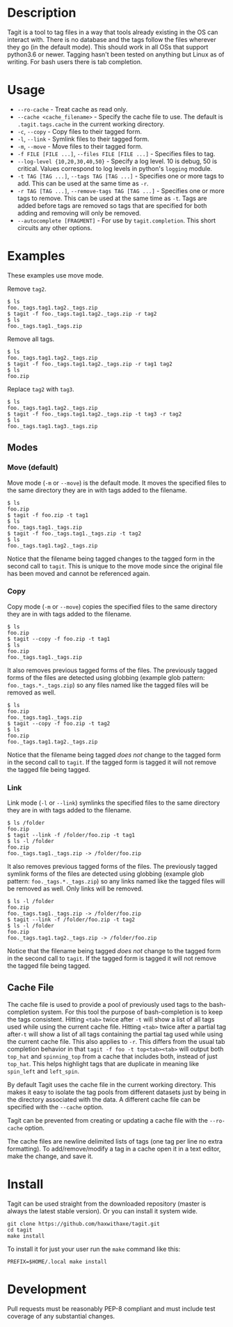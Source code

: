 # Description
Tagit is a tool to tag files in a way that tools already existing in the OS can interact with. There is no database and the tags follow the files wherever they go (in the default mode). This should work in all OSs that support python3.6 or newer. Tagging hasn't been tested on anything but Linux as of writing. For bash users there is tab completion.

# Usage

* `--ro-cache` - Treat cache as read only.
* `--cache <cache_filename>` - Specify the cache file to use. The default is `.tagit.tags.cache` in the current working directory.
* `-c`, `--copy` - Copy files to their tagged form.
* `-l`, `--link` - Symlink files to their tagged form.
* `-m`, `--move` - Move files to their tagged form.
* `-f FILE [FILE ...]`, `--files FILE [FILE ...]` - Specifies files to tag.
* `--log-level {10,20,30,40,50}` - Specify a log level. 10 is debug, 50 is critical. Values correspond to log levels in python's `logging` module.
* `-t TAG [TAG ...]`, `--tags TAG [TAG ...]` - Specifies one or more tags to add. This can be used at the same time as `-r`.
* `-r TAG [TAG ...]`, `--remove-tags TAG [TAG ...]` - Specifies one or more tags to remove. This can be used at the same time as `-t`. Tags are added before tags are removed so tags that are specified for both adding and removing will only be removed.
* `--autocomplete [FRAGMENT]` - For use by `tagit.completion`. This short circuits any other options.

# Examples
These examples use move mode.

Remove `tag2`.
```
$ ls
foo._tags.tag1.tag2._tags.zip
$ tagit -f foo._tags.tag1.tag2._tags.zip -r tag2
$ ls
foo._tags.tag1._tags.zip
```

Remove all tags.
```
$ ls
foo._tags.tag1.tag2._tags.zip
$ tagit -f foo._tags.tag1.tag2._tags.zip -r tag1 tag2
$ ls
foo.zip
```

Replace `tag2` with `tag3`.
```
$ ls
foo._tags.tag1.tag2._tags.zip
$ tagit -f foo._tags.tag1.tag2._tags.zip -t tag3 -r tag2
$ ls
foo._tags.tag1.tag3._tags.zip
```


## Modes

### Move (default)
Move mode (`-m` or `--move`) is the default mode. It moves the specified files to the same directory they are in with tags added to the filename.
```
$ ls
foo.zip
$ tagit -f foo.zip -t tag1
$ ls
foo._tags.tag1._tags.zip
$ tagit -f foo._tags.tag1._tags.zip -t tag2
$ ls
foo._tags.tag1.tag2._tags.zip
```
Notice that the filename being tagged changes to the tagged form in the second call to `tagit`. This is unique to the move mode since the original file has been moved and cannot be referenced again.


### Copy
Copy mode (`-m` or `--move`) copies the specified files to the same directory they are in with tags added to the filename. 
```
$ ls
foo.zip
$ tagit --copy -f foo.zip -t tag1
$ ls
foo.zip
foo._tags.tag1._tags.zip
```

It also removes previous tagged forms of the files. The previously tagged forms of the files are detected using globbing (example glob pattern: `foo._tags.*._tags.zip`) so any files named like the tagged files will be removed as well.
```
$ ls
foo.zip
foo._tags.tag1._tags.zip
$ tagit --copy -f foo.zip -t tag2
$ ls
foo.zip
foo._tags.tag1.tag2._tags.zip
```
Notice that the filename being tagged *does not* change to the tagged form in the second call to `tagit`. If the tagged form is tagged it will not remove the tagged file being tagged.


### Link
Link mode (`-l` or `--link`) symlinks the specified files to the same directory they are in with tags added to the filename.
```
$ ls /folder
foo.zip
$ tagit --link -f /folder/foo.zip -t tag1
$ ls -l /folder
foo.zip
foo._tags.tag1._tags.zip -> /folder/foo.zip
```

It also removes previous tagged forms of the files. The previously tagged symlink forms of the files are detected using globbing (example glob pattern: `foo._tags.*._tags.zip`) so any links named like the tagged files will be removed as well. Only links will be removed.
```
$ ls -l /folder
foo.zip
foo._tags.tag1._tags.zip -> /folder/foo.zip
$ tagit --link -f /folder/foo.zip -t tag2
$ ls -l /folder
foo.zip
foo._tags.tag1.tag2._tags.zip -> /folder/foo.zip
```
Notice that the filename being tagged *does not* change to the tagged form in the second call to `tagit`. If the tagged form is tagged it will not remove the tagged file being tagged.


## Cache File
The cache file is used to provide a pool of previously used tags to the bash-completion system. For this tool the purpose of bash-completion is to keep the tags consistent. Hitting `<tab>` twice after `-t` will show a list of all tags used while using the current cache file. Hitting `<tab>` twice after a partial tag after`-t` will show a list of all tags containing the partial tag used while using the current cache file. This also applies to `-r`. This differs from the usual tab completion behavior in that `tagit -f foo -t top<tab><tab>` will output both `top_hat` and `spinning_top` from a cache that includes both, instead of just `top_hat`. This helps highlight tags that are duplicate in meaning like `spin_left` and `left_spin`.

By default Tagit uses the cache file in the current working directory. This makes it easy to isolate the tag pools from different datasets just by being in the directory associated with the data. A different cache file can be specified with the `--cache` option.

Tagit can be prevented from creating or updating a cache file with the `--ro-cache` option.

The cache files are newline delimited lists of tags (one tag per line no extra formatting). To add/remove/modify a tag in a cache open it in a text editor, make the change, and save it.


# Install
Tagit can be used straight from the downloaded repository (master is always the latest stable version). Or you can install it system wide.
```
git clone https://github.com/haxwithaxe/tagit.git
cd tagit
make install
```
To install it for just your user run the `make` command like this:
```
PREFIX=$HOME/.local make install
```


# Development
Pull requests must be reasonably PEP-8 compliant and must include test coverage of any substantial changes.
